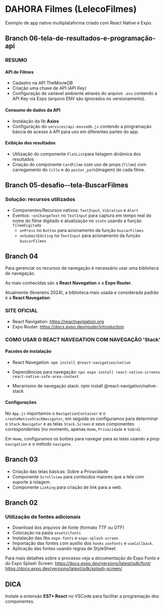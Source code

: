 # DAHORA Filmes (LelecoFilmes)

Exemplo de app nativo multiplataforma criado com React Native e Expo.

## Branch 06-tela-de-resultados-e-programação-api

### RESUMO

#### API de Filmes

- Cadastro na API TheMovieDB
- Criação uma chave de API (API Key)
- Configuração de variável ambiente através do arquivo `.env` contendo a API Key via Expo (arquivo ENV são ignorados no versionamento).

#### Consumo de dados da API

- Instalação da lib **Axios**
- Configuração do `services/api-moviedb.js` contendo a programação báscia de acesso à API para uso em diferentes partes do app.

#### Exibição dos resultados

- Utilização do componente `FlatList`para listagem dinâmica dos resultados
- Criação do componente `CardFilme` com uso de props (`filme`) com carregamento do `title` e do `poster_path`(imagem) de cada filme.

## Branch 05-desafio--tela-BuscarFilmes

### Solução: recursos utilizados

- Componentes/Recursos nativos: `TextInput`, `Vibration` e `Alert`
- Eventos: -`onChangeText` no `TextInput` para captura em tempo real do nome do filme digitado e atualização no `state` usando a função `filmeDigitado`
  - `onPress` no `Button` para acionamento da função `buscarFilmes`
  - `onSubmitEditing` no `TextInput` para acionamento da função `buscarFilmes`

## Branch 04

Para gerenciar os recursos de navegação é necessário usar uma biblioteca de navegação.

As mais conhecidas são a **React Navegation** e a **Expo Router**.

Atualmente (fevereiro 2024), a biblioteca mais usada e considerada padrão é a **React Navegation**.

### SITE OFICIAL

- React Navigation: https://reactnavigation.org
- Expo Router: https://docs.expo.dev/router/introduction

### COMO USAR O REACT NAVEGATION COM NAVEGAÇÃO 'Stack'

#### Pacotes de instalação

- React Navegation: `npm install @react-navigation/native`

- Dependências para navegação:
  `npx expo install react-native-screens react-native-safe-area-context`

- Mecanismo de navegação stack: npm install @react-navigation/native-stack

#### Configurações

No `App.js` importamos o `NavigationContainer` e o `createNativeStackNavigator`, em seguida os configuramos para determinar o `Stack.Navigator` e as telas `Stack.Screen` e seus componentes correspondentes (no momento, apenas `Home`, `Privacidade` e `Sobre`).

Em `Home`, configuramos os botões para navegar para as telas usando a prop `navigation` e o método `navigate`.

## Branch 03

- Criação das telas básicas: Sobre a Privacidade
- Componente `Scrollview` para conteúdos maiores que a tela com suporte à rolagem.
- Componente `Linking` para criação de link para a web.

## Branch 02

### Utilização de fontes adicionais

- Download dos arquivos de fonte (formato TTF ou OTF)
- Colocação na pasta `assets\fonts`
- Instalação das libs `expo-fonts` e `expo-splash-screen`
- Importação das fontes com auxílio dos `hooks` `usefonts` e `useCallback`.
- Aplicação das fontes usando regras de StyleSheet.

Para mais detalhes sobre o processo veja a documentação do Expo Fonts e do Expo Splash Screen:
https://docs.expo.dev/versions/latest/sdk/font/
https://docs.expo.dev/versions/latest/sdk/splash-screen/

## DICA

Instale a extensão **ES7+ React** no VSCode para facilitar a programação dos componentes.
